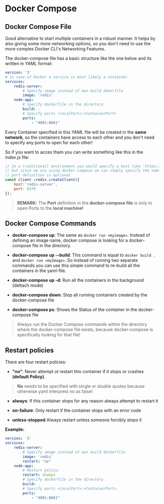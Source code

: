 # Docker Compose

## Docker Compose File
Good alternative to start multiple containers in a robust manner.
It helps by also giving some more networking options, so you don't need to use the more complex Docker CLI's Networking Features.

The docker-compose file has a basic structure like the one below and its written in YAML format:

````yaml
version: '3'
# in case of Docker a service is most likely a container
services: 
    redis-server:
        # Specify image instead of own build dokerfile
        image: 'redis'
    node-app:
        # Specify dockerfile in the directory
        build: .
        # Specify ports <localPort>:<ContainerPort>
        ports:
            - "4001:8081"
````

Every Container specified in this YAML file will be created in the **same network**, so the containers have access to each other and you don't need to specify any ports to open for each other!

So if you want to acces tham you can write something like this in the index.js file:
````javascript
// In a traditionall environment you would specify a host like 'https://my-redis-server.com' 
// but since we are using docker-compose we can simply specify the name
// port definition is optional
const client =redis.createClient({
    host:'redis-server',
    port: 6379
});
````


> **REMARK:** The **Port** definition in the **docker-compose file** is only to open Ports to the **local machine!**

## Docker Compose Commands

- **docker-compose up**: The same as `docker run <myimage>`. Instead of defining an image name, docker compose is looking for a docker-compose file in the directory.

- **docker-compose up --build**: This command is equal to `docker build .` and `docker run <myImage>`. So instead of running two separate commands you can use this simple command to re-build all the containers in the yaml-file.

- **docker-compose up -d**: Run all the containers in the background (dettach mode)

- **docker-compose down**: Stop all running containers created by the docker-compose file

- **docker-compose ps**: Shows the Status of the container in the docker-compose file

> Always run the Docker Compose commands within the directory where the docker-compose file exists, because docker-compose is specifically looking for that file!

## Restart policies

There are four restart policies:

- **"no"**: Never attempt ot restart this container if it stops or crashes **(default Policy)**. 
>**No** needs to be specified with single or double quotes because otherwise yaml interprets no as false!

- **always**: If this container stops for any reason always attempt to restart it

- **on-failure**: Only restart if the container stops with an error code

- **unless-stopped** Always restart unless someone forcibly stops it

**Example:**
````yaml
version: '3'
services: 
    redis-server:
        # Specify image instead of own build dockerfile
        image: 'redis'
        restart: "no"
    node-app:
        # Restart policy:
        restart: always
        # Specify dockerfile in the directory
        build: .
        # Specify ports <localPort>:<ContainerPort>
        ports:
            - "4001:8081"
````